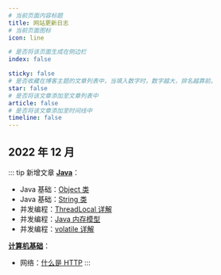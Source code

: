 ```yaml
---
# 当前页面内容标题
title: 网站更新日志
# 当前页面图标
icon: line

# 是否将该页面生成在侧边栏
index: false

sticky: false
# 是否收藏在博客主题的文章列表中，当填入数字时，数字越大，排名越靠前。
star: false
# 是否将该文章添加至文章列表中
article: false
# 是否将该文章添加至时间线中
timeline: false
---
```



## 2022 年 12 月
::: tip 新增文章
**[Java](../../studynotes/java/)**：
- Java 基础：[Object 类](/studynotes/java/javase/Object类.md)
- Java 基础：[String 类](/studynotes/java/javase/String类.md)
- 并发编程：[ThreadLocal 详解](/studynotes/java/concurrency/ThreadLocal详解.md)
- 并发编程：[Java 内存模型](/studynotes/java/concurrency/Java内存模型.md)
- 并发编程：[volatile 详解](/studynotes/java/concurrency/volatile详解.md)

**[计算机基础](../../studynotes/cs/)**：
- 网络：[什么是 HTTP](/studynotes/cs/network/什么是HTTP.md)
:::

